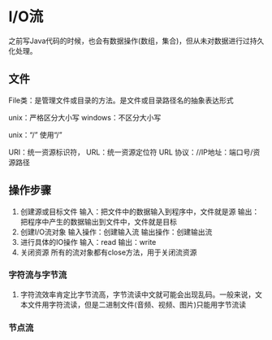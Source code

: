# I/O流

之前写Java代码的时候，也会有数据操作(数组，集合)，但从未对数据进行过持久化处理。

## 文件
File类：是管理文件或目录的方法。是文件或目录路径名的抽象表达形式

unix：严格区分大小写
windows：不区分大小写

unix：“/” 使用“/”

URI：统一资源标识符，
URL：统一资源定位符
	URL   协议：//IP地址：端口号/资源路径




## 操作步骤
1. 创建源或目标文件
	输入：把文件中的数据输入到程序中，文件就是源
	输出：把程序中产生的数据输出到文件中，文件就是目标
2. 创建I/O流对象
	输入操作：创建输入流
	输出操作：创建输出流
3. 进行具体的IO操作
	输入：read
	输出：write
4. 关闭资源
	所有的流对象都有close方法，用于关闭流资源

### 字符流与字节流
1. 字符流效率肯定比字节流高，字节流读中文就可能会出现乱码。一般来说，文本文件用字符流读，但是二进制文件(音频、视频、图片)只能用字节流读

### 节点流
